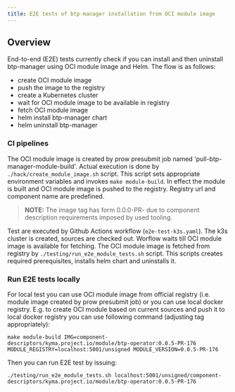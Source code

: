 ```yaml
---
title: E2E tests of btp-manager installation from OCI module image
---
```


## Overview

End-to-end (E2E) tests currently check if you can install and then uninstall btp-manager using OCI module image and Helm.
The flow is as follows:
- create OCI module image
- push the image to the registry
- create a Kubernetes cluster
- wait for OCI module image to be available in registry
- fetch OCI module image
- helm install btp-manager chart
- helm uninstall btp-manager 

### CI pipelines
The OCI module image is created by prow presubmit job named 'pull-btp-manager-module-build'. Actual execution is done by `./hack/create_module_image.sh` script.
This script sets appropriate environment variables and invokes `make module-build`. In effect the module is built and OCI module image is pushed to the registry. 
Registry url and component name are predefined. 

> **NOTE:**
> The image tag has form 0.0.0-PR-<PR number> due to component description requirements imposed by used tooling.
 
Test are executed by Github Actions workflow (`e2e-test-k3s.yaml`). The k3s cluster is created, sources are checked out.
Worflow waits till OCI module image is available for fetching.
The OCI module image is fetched from registry by `./testing/run_e2e_module_tests.sh` script. This scripts creates required prerequisites, installs helm chart and uninstalls it.

### Run E2E tests locally

For local test you can use OCI module image from official registry (i.e. module image created by prow presubmit job) or you can use local docker registry.
E.g. to create OCI module based on current sources and push it to local docker registry you can use following command (adjusting tag appropriately):
```shell
make module-build IMG=component-descriptors/kyma.project.io/module/btp-operator:0.0.5-PR-176 MODULE_REGISTRY=localhost:5001/unsigned MODULE_VERSION=0.0.5-PR-176
```

Then you can run E2E test by issuing:
```shell
./testing/run_e2e_module_tests.sh localhost:5001/unsigned/component-descriptors/kyma.project.io/module/btp-operator:0.0.5-PR-176
```
